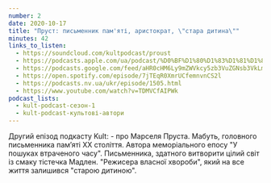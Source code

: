 ```yaml
---
number: 2
date: 2020-10-17
title: "Пруст: письменник пам'яті, аристократ, \"стара дитина\""
minutes: 42
links_to_listen:
  - https://soundcloud.com/kultpodcast/proust
  - https://podcasts.apple.com/ua/podcast/%D0%BF%D1%80%D1%83%D1%81%D1%82-%D0%BF%D0%B8%D1%81%D1%8C%D0%BC%D0%B5%D0%BD%D0%BD%D0%B8%D0%BA-%D0%BF%D0%B0%D0%BC%D1%8F%D1%82%D1%96-%D0%B0%D1%80%D0%B8%D1%81%D1%82%D0%BE%D0%BA%D1%80%D0%B0%D1%82-%D1%81%D1%82%D0%B0%D1%80%D0%B0-%D0%B4%D0%B8%D1%82%D0%B8%D0%BD%D0%B0/id1581339249?i=1000532083349
  - https://podcasts.google.com/feed/aHR0cHM6Ly9mZWVkcy5zb3VuZGNsb3VkLmNvbS91c2Vycy9zb3VuZGNsb3VkOnVzZXJzOjg5MjM3MjAyNy9zb3VuZHMucnNz/episode/dGFnOnNvdW5kY2xvdWQsMjAxMDp0cmFja3MvOTEyMDcyMTY5
  - https://open.spotify.com/episode/7jTEqR0XmrUCfemnvnCS2l
  - https://podcasts.nv.ua/ukr/episode/1505.html
  - https://www.youtube.com/watch?v=TDMVCfAIPWk
podcast_lists:
  - kult-podcast-сезон-1
  - kult-podcast-культові-автори
---
```


Другий епізод подкасту Kult: - про Марселя Пруста. Мабуть, головного
письменника пам’яті ХХ століття. Автора меморіального епосу "У пошуках
втраченого часу". Письменника, здатного витворити цілий світ із смаку тістечка
Мадлен. "Режисера власної хвороби",  який на все життя залишився "старою
дитиною".
